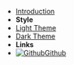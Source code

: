 - [Introduction](/)
- **Style**
- <a href="#" data-link-title="Simple">Light Theme</a>
- <a href="#" data-link-title="Simple Dark">Dark Theme</a>
- **Links**
- [![Github](https://icongram.jgog.in/simple/github.svg?color=808080&size=16)Github](https://github.com/mussles/tutorials)

